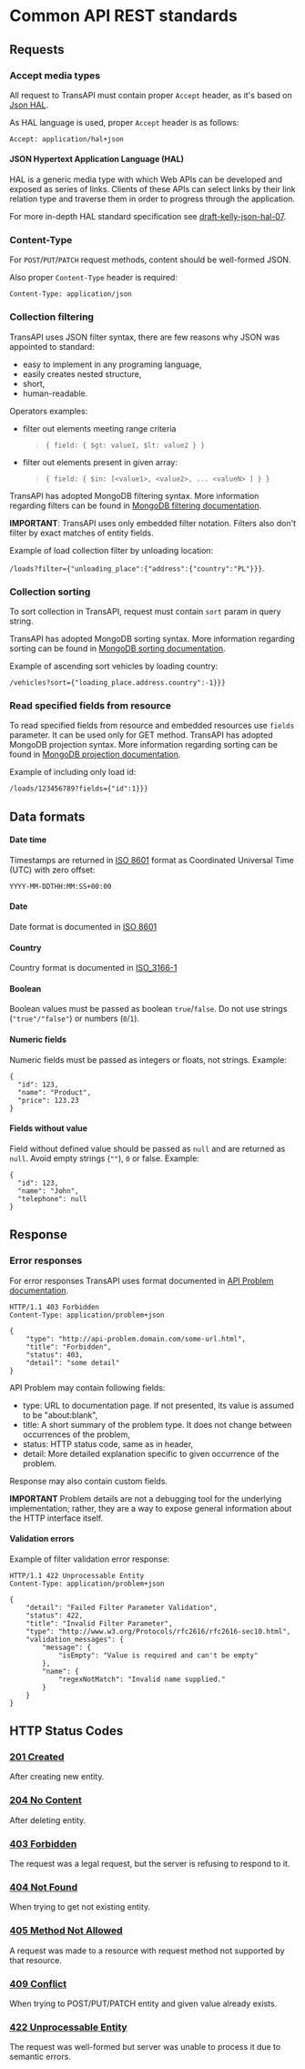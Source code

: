 # Common API REST standards

## Requests

### Accept media types

All request to TransAPI must contain proper `Accept` header, as it's based on [Json HAL](http://stateless.co/hal_specification.html).

As HAL language is used, proper `Accept` header is as follows:
```
Accept: application/hal+json
```

#### JSON Hypertext Application Language (HAL)

HAL is a generic media type with which Web APIs can be developed and exposed
as series of links. Clients of these APIs can select links by their link
relation type and traverse them in order to progress through the application.

For more in-depth HAL standard specification see [draft-kelly-json-hal-07](https://tools.ietf.org/html/draft-kelly-json-hal-07).

### Content-Type

For `POST`/`PUT`/`PATCH` request methods, content should be well-formed JSON.

Also proper `Content-Type` header is required:

```
Content-Type: application/json
```

### Collection filtering

TransAPI uses JSON filter syntax, there are few reasons why JSON was appointed to standard:

* easy to implement in any programing language,
* easily creates nested structure,
* short,
* human-readable.

Operators examples:

* filter out elements meeting range criteria
    > `{ field: { $gt: value1, $lt: value2 } }`

* filter out elements present in given array:
    > `{ field: { $in: [<value1>, <value2>, ... <valueN> ] } }`

TransAPI has adopted MongoDB filtering syntax. More information regarding filters can be found in [MongoDB filtering documentation](http://docs.mongodb.org/manual/reference/method/db.collection.find/).

**IMPORTANT**: TransAPI uses only embedded filter notation. Filters also don't filter by exact matches of entity fields.

Example of load collection filter by unloading location:

`/loads?filter={"unloading_place":{"address":{"country":"PL"}}}`.

### Collection sorting

To sort collection in TransAPI, request must contain `sort` param in query string.

TransAPI has adopted MongoDB sorting syntax. More information regarding sorting can be found in [MongoDB sorting documentation](http://docs.mongodb.org/manual/reference/method/cursor.sort/).

Example of ascending sort vehicles by loading country:

`/vehicles?sort={"loading_place.address.country":-1}}}`


### Read specified fields from resource

To read specified fields from resource and embedded resources use `fields` parameter. It can be used only for GET method.
TransAPI has adopted MongoDB projection syntax. More information regarding sorting can be found in [MongoDB projection documentation](http://docs.mongodb.org/manual/tutorial/project-fields-from-query-results/).

Example of including only load id:

`/loads/123456789?fields={"id":1}}}`

## Data formats

#### Date time

Timestamps are returned in [ISO 8601](https://en.wikipedia.org/wiki/ISO_8601) format as Coordinated Universal Time (UTC) with zero offset:

`YYYY-MM-DDTHH:MM:SS+00:00`

#### Date

Date format is documented in [ISO 8601](https://en.wikipedia.org/wiki/ISO_8601)

#### Country

Country format is documented in [ISO_3166-1](http://en.wikipedia.org/wiki/ISO_3166-1_alpha-2)

#### Boolean

Boolean values must be passed as boolean `true`/`false`. Do not use strings (`"true"/"false"`) or numbers (`0`/`1`).

#### Numeric fields

Numeric fields must be passed as integers or floats, not strings. Example:

```
{
  "id": 123,
  "name": "Product",
  "price": 123.23
}
```

#### Fields without value

Field without defined value should be passed as `null` and are returned as `null`. Avoid empty strings (`""`), `0` or false. Example:

```
{
  "id": 123,
  "name": "John",
  "telephone": null
}
```

## Response

### Error responses

For error responses TransAPI uses format documented in [API Problem documentation](https://tools.ietf.org/html/draft-nottingham-http-problem-07).

```
HTTP/1.1 403 Forbidden
Content-Type: application/problem+json

{
    "type": "http://api-problem.domain.com/some-url.html",
    "title": "Forbidden",
    "status": 403,
    "detail": "some detail"
}
```

API Problem may contain following fields:

* type: URL to documentation page. If not presented, its value is assumed to be "about:blank",
* title: A short summary of the problem type. It does not change between occurrences of the problem,
* status: HTTP status code, same as in header,
* detail: More detailed explanation specific to given occurrence of the problem.

Response may also contain custom fields.

**IMPORTANT** Problem details are not a debugging tool for the underlying implementation; rather, they are a way to expose general information about the HTTP interface itself.

#### Validation errors

Example of filter validation error response:

```
HTTP/1.1 422 Unprocessable Entity
Content-Type: application/problem+json

{
    "detail": "Failed Filter Parameter Validation",
    "status": 422,
    "title": "Invalid Filter Parameter",
    "type": "http://www.w3.org/Protocols/rfc2616/rfc2616-sec10.html",
    "validation_messages": {
        "message": {
            "isEmpty": "Value is required and can't be empty"
        },
        "name": {
            "regexNotMatch": "Invalid name supplied."
        }
    }
}
```

## HTTP Status Codes

### [201 Created](http://www.w3.org/Protocols/rfc2616/rfc2616-sec10.html#sec10.2.2)

After creating new entity.

### [204 No Content](http://www.w3.org/Protocols/rfc2616/rfc2616-sec10.html#sec10.2.5)

After deleting entity.

### [403 Forbidden](http://www.w3.org/Protocols/rfc2616/rfc2616-sec10.html#sec10.4.4)

The request was a legal request, but the server is refusing to respond to it.

### [404 Not Found](http://www.w3.org/Protocols/rfc2616/rfc2616-sec10.html#sec10.4.5)

When trying to get not existing entity.

### [405 Method Not Allowed](http://www.w3.org/Protocols/rfc2616/rfc2616-sec10.html#sec10.4.6)

A request was made to a resource with request method not supported by that resource.

### [409 Conflict](http://www.w3.org/Protocols/rfc2616/rfc2616-sec10.html#sec10.4.10)

When trying to POST/PUT/PATCH entity and given value already exists.

### [422 Unprocessable Entity](https://tools.ietf.org/html/rfc4918#section-11.2)

The request was well-formed but server was unable to process it due to semantic errors.
